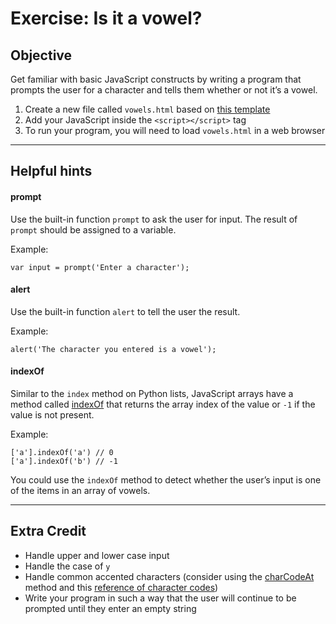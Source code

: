 # Exercise: Is it a vowel?

## Objective

Get familiar with basic JavaScript constructs by writing a program that prompts the user for a character and tells them whether or not it’s a vowel.

1. Create a new file called `vowels.html` based on [this template](https://raw.githubusercontent.com/segdeha/pdxcodeguild/master/2.%20HTML%20%26%20CSS/solutions/structure-with-inline-css-and-javascript.html?token=AAAQ0sNxHlhyXhaAZLGeWybrKtZIAd68ks5XZzmgwA%3D%3D)
1. Add your JavaScript inside the `<script></script>` tag
1. To run your program, you will need to load `vowels.html` in a web browser

------

## Helpful hints

#### prompt

Use the built-in function `prompt` to ask the user for input. The result of `prompt` should be assigned to a variable.

Example:

    var input = prompt('Enter a character');

#### alert

Use the built-in function `alert` to tell the user the result.

Example:

    alert('The character you entered is a vowel');

#### indexOf

Similar to the `index` method on Python lists, JavaScript arrays have a method called [indexOf](https://developer.mozilla.org/en-US/docs/Web/JavaScript/Reference/Global_Objects/Array/indexOf) that returns the array index of the value or `-1` if the value is not present.

Example:

    ['a'].indexOf('a') // 0
    ['a'].indexOf('b') // -1

You could use the `indexOf` method to detect whether the user’s input is one of the items in an array of vowels.

------

## Extra Credit

- Handle upper and lower case input
- Handle the case of `y`
- Handle common accented characters (consider using the [charCodeAt](https://developer.mozilla.org/en-US/docs/Web/JavaScript/Reference/Global_Objects/String/charCodeAt) method and this [reference of character codes](https://en.wikipedia.org/wiki/ISO/IEC_8859-1#Codepage_layout))
- Write your program in such a way that the user will continue to be prompted until they enter an empty string
